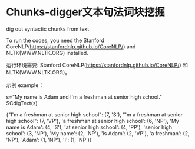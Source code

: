 # Chunks-digger文本句法词块挖掘
dig out syntactic chunks from text

To run the codes, you need the Stanford CoreNLP(https://stanfordnlp.github.io/CoreNLP/) and NLTK(WWW.NLTK.ORG) installed.

运行环境需要: Stanford CoreNLP(https://stanfordnlp.github.io/CoreNLP/) 和 NLTK(WWW.NLTK.ORG)。

示例 example：

s="My name is Adam and I'm a freshman at senior high school."
SCdigText(s)

{"I'm a freshman at senior high school": (7, 'S'),
 "'m a freshman at senior high school": (7, 'VP'),
 'a freshman at senior high school': (6, 'NP'),
 'My name is Adam': (4, 'S'),
 'at senior high school': (4, 'PP'),
 'senior high school': (3, 'NP'),
 'My name': (2, 'NP'),
 'is Adam': (2, 'VP'),
 'a freshman': (2, 'NP'),
 'Adam': (1, 'NP'),
 'I': (1, 'NP')}
